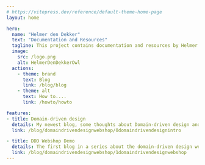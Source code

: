 ```yaml
---
# https://vitepress.dev/reference/default-theme-home-page
layout: home

hero:
  name: "Helmer den Dekker"
  text: "Documentation and Resources"
  tagline: This project contains documentation and resources by Helmer den Dekker
  image:
    src: /logo.png
    alt: HelmerDenDekkerOwl
  actions:
    - theme: brand
      text: Blog
      link: /blog/blog
    - theme: alt
      text: How to....
      link: /howto/howto

features:
- title: Domain-driven design
  details: My newest blog, some thoughts about Domain-driven design and how I got there.
  link: /blog/domaindrivendesignwebshop/0domaindrivendesignintro

- title: DDD Webshop Demo
  details: The first blog in a series about the domain-driven design webshop demo. This blog describes the thoughts behind the first domain model and is mainly influenced by the software architecture course I followed in May 2023.
  link: /blog/domaindrivendesignwebshop/1domaindrivendesignwebshop
---
```


